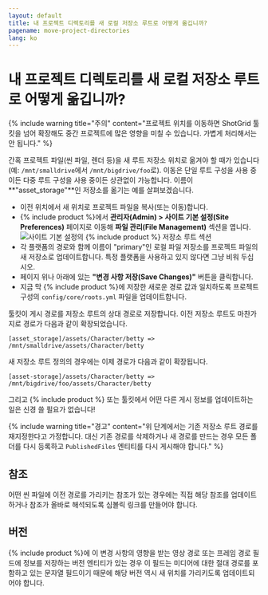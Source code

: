 ```yaml
---
layout: default
title: 내 프로젝트 디렉토리를 새 로컬 저장소 루트로 어떻게 옮깁니까?
pagename: move-project-directories
lang: ko
---
```


# 내 프로젝트 디렉토리를 새 로컬 저장소 루트로 어떻게 옮깁니까?

{% include warning title="주의" content="프로젝트 위치를 이동하면 ShotGrid 툴킷을 넘어 확장해도 중간 프로젝트에 많은 영향을 미칠 수 있습니다. 가볍게 처리해서는 안 됩니다." %}

간혹 프로젝트 파일(씬 파일, 렌더 등)을 새 루트 저장소 위치로 옮겨야 할 때가 있습니다(예: `/mnt/smalldrive`에서 `/mnt/bigdrive/foo`로). 이동은 단일 루트 구성을 사용 중이든 다중 루트 구성을 사용 중이든 상관없이 가능합니다. 이름이 **"asset_storage"**인 저장소를 옮기는 예를 살펴보겠습니다.

- 이전 위치에서 새 위치로 프로젝트 파일을 복사(또는 이동)합니다.
- {% include product %}에서 **관리자(Admin) > 사이트 기본 설정(Site Preferences)** 페이지로 이동해 **파일 관리(File Management)** 섹션을 엽니다.
   ![ 사이트 기본 설정의 {% include product %} 저장소 루트 섹션](./images/shotgun-storage-roots.png)
- 각 플랫폼의 경로와 함께 이름이 "primary"인 로컬 파일 저장소를 프로젝트 파일의 새 저장소로 업데이트합니다. 특정 플랫폼을 사용하고 있지 않다면 그냥 비워 두십시오.
- 페이지 위나 아래에 있는 **"변경 사항 저장(Save Changes)"** 버튼을 클릭합니다.
- 지금 막 {% include product %}에 저장한 새로운 경로 값과 일치하도록 프로젝트 구성의 `config/core/roots.yml` 파일을 업데이트합니다.

툴킷이 게시 경로를 저장소 루트의 상대 경로로 저장합니다. 이전 저장소 루트도 마찬가지로 경로가 다음과 같이 확장되었습니다.

    [asset_storage]/assets/Character/betty => /mnt/smalldrive/assets/Character/betty

새 저장소 루트 정의의 경우에는 이제 경로가 다음과 같이 확장됩니다.

    [asset-storage]/assets/Character/betty => /mnt/bigdrive/foo/assets/Character/betty

그리고 {% include product %} 또는 툴킷에서 어떤 다른 게시 정보를 업데이트하는 일은 신경 쓸 필요가 없습니다!

{% include warning title="경고" content="위 단계에서는 기존 저장소 루트 경로를 재지정한다고 가정합니다. 대신 기존 경로를 삭제하거나 새 경로를 만드는 경우 모든 폴더를 다시 등록하고 `PublishedFiles` 엔티티를 다시 게시해야 합니다." %}

## 참조

어떤 씬 파일에 이전 경로를 가리키는 참조가 있는 경우에는 직접 해당 참조를 업데이트하거나 참조가 올바로 해석되도록 심볼릭 링크를 만들어야 합니다.

## 버전

{% include product %}에 이 변경 사항의 영향을 받는 영상 경로 또는 프레임 경로 필드에 정보를 저장하는 버전 엔티티가 있는 경우 이 필드는 미디어에 대한 절대 경로를 포함하고 있는 문자열 필드이기 때문에 해당 버전 역시 새 위치를 가리키도록 업데이트되어야 합니다.